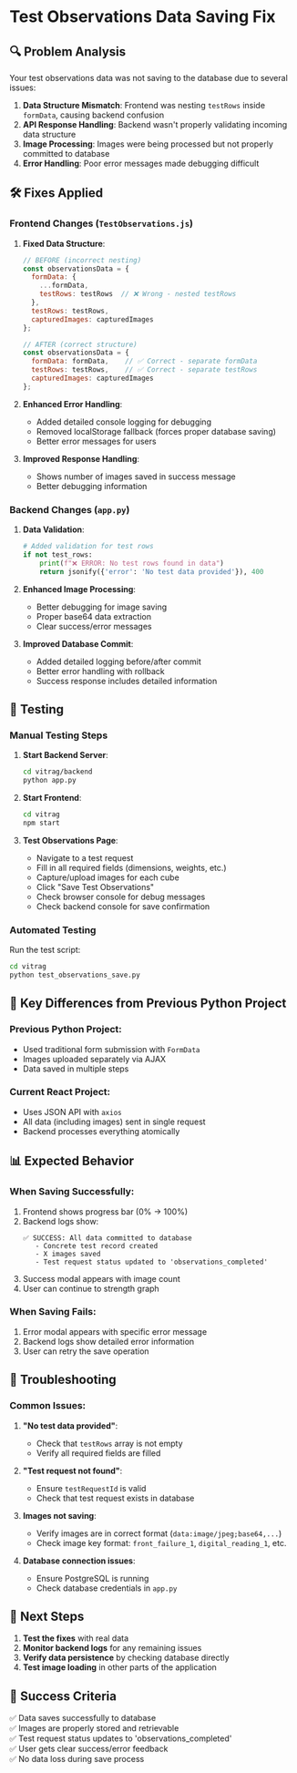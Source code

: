 # Test Observations Data Saving Fix

## 🔍 Problem Analysis

Your test observations data was not saving to the database due to several issues:

1. **Data Structure Mismatch**: Frontend was nesting `testRows` inside `formData`, causing backend confusion
2. **API Response Handling**: Backend wasn't properly validating incoming data structure
3. **Image Processing**: Images were being processed but not properly committed to database
4. **Error Handling**: Poor error messages made debugging difficult

## 🛠️ Fixes Applied

### Frontend Changes (`TestObservations.js`)

1. **Fixed Data Structure**:
   ```javascript
   // BEFORE (incorrect nesting)
   const observationsData = {
     formData: {
       ...formData,
       testRows: testRows  // ❌ Wrong - nested testRows
     },
     testRows: testRows,
     capturedImages: capturedImages
   };

   // AFTER (correct structure)
   const observationsData = {
     formData: formData,    // ✅ Correct - separate formData
     testRows: testRows,    // ✅ Correct - separate testRows
     capturedImages: capturedImages
   };
   ```

2. **Enhanced Error Handling**:
   - Added detailed console logging for debugging
   - Removed localStorage fallback (forces proper database saving)
   - Better error messages for users

3. **Improved Response Handling**:
   - Shows number of images saved in success message
   - Better debugging information

### Backend Changes (`app.py`)

1. **Data Validation**:
   ```python
   # Added validation for test rows
   if not test_rows:
       print(f"❌ ERROR: No test rows found in data")
       return jsonify({'error': 'No test data provided'}), 400
   ```

2. **Enhanced Image Processing**:
   - Better debugging for image saving
   - Proper base64 data extraction
   - Clear success/error messages

3. **Improved Database Commit**:
   - Added detailed logging before/after commit
   - Better error handling with rollback
   - Success response includes detailed information

## 🧪 Testing

### Manual Testing Steps

1. **Start Backend Server**:
   ```bash
   cd vitrag/backend
   python app.py
   ```

2. **Start Frontend**:
   ```bash
   cd vitrag
   npm start
   ```

3. **Test Observations Page**:
   - Navigate to a test request
   - Fill in all required fields (dimensions, weights, etc.)
   - Capture/upload images for each cube
   - Click "Save Test Observations"
   - Check browser console for debug messages
   - Check backend console for save confirmation

### Automated Testing

Run the test script:
```bash
cd vitrag
python test_observations_save.py
```

## 🔧 Key Differences from Previous Python Project

### Previous Python Project:
- Used traditional form submission with `FormData`
- Images uploaded separately via AJAX
- Data saved in multiple steps

### Current React Project:
- Uses JSON API with `axios`
- All data (including images) sent in single request
- Backend processes everything atomically

## 📊 Expected Behavior

### When Saving Successfully:
1. Frontend shows progress bar (0% → 100%)
2. Backend logs show:
   ```
   ✅ SUCCESS: All data committed to database
      - Concrete test record created
      - X images saved
      - Test request status updated to 'observations_completed'
   ```
3. Success modal appears with image count
4. User can continue to strength graph

### When Saving Fails:
1. Error modal appears with specific error message
2. Backend logs show detailed error information
3. User can retry the save operation

## 🚨 Troubleshooting

### Common Issues:

1. **"No test data provided"**:
   - Check that `testRows` array is not empty
   - Verify all required fields are filled

2. **"Test request not found"**:
   - Ensure `testRequestId` is valid
   - Check that test request exists in database

3. **Images not saving**:
   - Verify images are in correct format (`data:image/jpeg;base64,...`)
   - Check image key format: `front_failure_1`, `digital_reading_1`, etc.

4. **Database connection issues**:
   - Ensure PostgreSQL is running
   - Check database credentials in `app.py`

## 📝 Next Steps

1. **Test the fixes** with real data
2. **Monitor backend logs** for any remaining issues
3. **Verify data persistence** by checking database directly
4. **Test image loading** in other parts of the application

## 🎯 Success Criteria

✅ Data saves successfully to database  
✅ Images are properly stored and retrievable  
✅ Test request status updates to 'observations_completed'  
✅ User gets clear success/error feedback  
✅ No data loss during save process  
